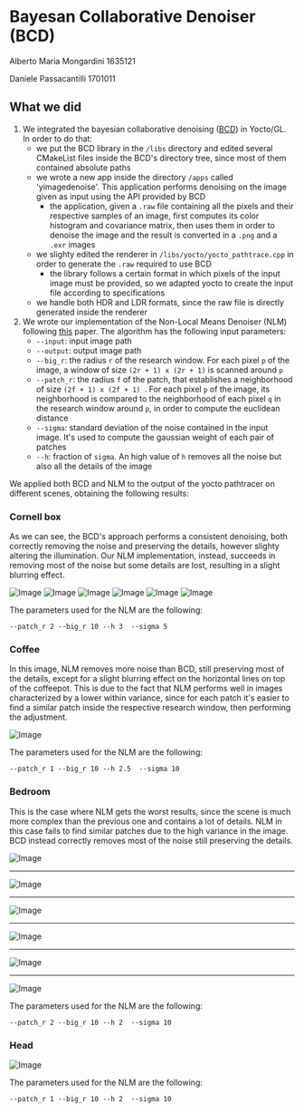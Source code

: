# Bayesan Collaborative Denoiser (BCD)

Alberto Maria Mongardini 1635121

Daniele Passacantilli 1701011

## What we did
1. We integrated the bayesian collaborative denoising ([BCD](https://github.com/superboubek/bcd)) in Yocto/GL. In order to do that:
    * we put the BCD library in the ```/libs``` directory and edited several CMakeList files inside the BCD's directory tree, since most of them contained absolute paths
    * we wrote a new app inside the directory ```/apps``` called 'yimagedenoise'. This application performs denoising on the image given as input using the API provided by BCD
        * the application, given a ```.raw``` file containing all the pixels and their respective samples of an image, first computes its color histogram and covariance matrix, then uses them in order to denoise the image and the result is converted in a ```.png``` and a ```.exr``` images
    * we slighty edited the renderer in ```/libs/yocto/yocto_pathtrace.cpp``` in order to generate the ```.raw``` required to use BCD
        * the library follows a certain format in which pixels of the input image must be provided, so we adapted yocto to create the input file according to specifications
    * we handle both HDR and LDR formats, since the raw file is directly generated inside the renderer
2. We wrote our implementation of the Non-Local Means Denoiser (NLM) following [this](https://www.ipol.im/pub/art/2011/bcm_nlm/article.pdf) paper. The algorithm has the following input parameters:
    * ```--input```: input image path
    * ```--output```: output image path
    * ```--big_r```: the radius ```r``` of the research window. For each pixel ```p``` of the image, a window of size ```(2r + 1) x (2r + 1)``` is scanned around ```p```
    * ```--patch_r```: the radius ```f``` of the patch, that establishes a neighborhood of size ```(2f + 1) x (2f + 1) ```. For each pixel ```p``` of the image, its neighborhood is compared to the neighborhood of each pixel ```q``` in the research window around ```p```, in order to compute the euclidean distance
    * ```--sigma```: standard deviation of the noise contained in the input image. It's used to compute the gaussian weight of each pair of patches
    * ```--h```: fraction of ```sigma```. An high value of ```h``` removes all the noise but also all the details of the image

We applied both BCD and NLM to the output of the yocto pathtracer on different scenes, obtaining the following results:

### Cornell box

As we can see, the BCD's approach performs a consistent denoising, both correctly removing the noise and preserving the details, however slighty altering the illumination. Our NLM implementation, instead, succeeds in removing most of the noise but some details are lost, resulting in a slight blurring effect.

![Image](out/compare_results/cornellbox_4.png)
![Image](out/compare_results/cornellbox_8.png)
![Image](out/compare_results/cornellbox_16.png)
![Image](out/compare_results/cornellbox_64.png)
![Image](out/compare_results/cornellbox_128.png)
![Image](out/compare_results/cornellbox_256.png)

The parameters used for the NLM are the following:

```
--patch_r 2 --big_r 10 --h 3  --sigma 5
```

### Coffee

In this image, NLM removes more noise than BCD, still preserving most of the details, except for a slight blurring effect on the horizontal lines on top of the coffeepot. This is due to the fact that NLM performs well in images characterized by a lower within variance, since for each patch it's easier to find a similar patch inside the respective research window, then performing the adjustment.

![Image](out/compare_results/coffee.png)

The parameters used for the NLM are the following:

```
--patch_r 1 --big_r 10 --h 2.5  --sigma 10
```

### Bedroom

This is the case where NLM gets the worst results, since the scene is much more complex than the previous one and contains a lot of details. NLM in this case fails to find similar patches due to the high variance in the image. BCD instead correctly removes most of the noise still preserving the details. 

![Image](out/compare_results/bedroom_4.png)

---------------------------------------------------------------------------------------------------------------

![Image](out/compare_results/bedroom_8.png)

---------------------------------------------------------------------------------------------------------------

![Image](out/compare_results/bedroom_16.png)

---------------------------------------------------------------------------------------------------------------

![Image](out/compare_results/bedroom_64.png)

---------------------------------------------------------------------------------------------------------------

![Image](out/compare_results/bedroom_128.png)

---------------------------------------------------------------------------------------------------------------

![Image](out/compare_results/bedroom_256.png)

The parameters used for the NLM are the following:

```
--patch_r 2 --big_r 10 --h 2  --sigma 10
```

### Head

![Image](out/compare_results/head.png)

The parameters used for the NLM are the following:

```
--patch_r 1 --big_r 10 --h 2  --sigma 10
```

